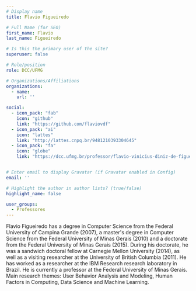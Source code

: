 ```yaml
---
# Display name
title: Flavio Figueiredo

# Full Name (for SEO)
first_name: Flavio
last_name: Figueiredo

# Is this the primary user of the site?
superuser: false

# Role/position
role: DCC/UFMG

# Organizations/Affiliations
organizations:
  - name:
    url: ''

social:
  - icon_pack: "fab"
    icon: "github"
    link: "https://github.com/flaviovdf"
  - icon_pack: "ai"
    icon: "lattes"
    link: "http://lattes.cnpq.br/9481210393304645"
  - icon_pack: "fa"
    icon: "globe"
    link: "https://dcc.ufmg.br/professor/flavio-vinicius-diniz-de-figueiredo/"


# Enter email to display Gravatar (if Gravatar enabled in Config)
email: ''

# Highlight the author in author lists? (true/false)
highlight_name: false

user_groups:
  - Professores
---
```


Flavio Figueiredo has a degree in Computer Science from the Federal University of Campina Grande (2007), a master's degree in Computer Science from the Federal University of Minas Gerais (2010) and a doctorate from the Federal University of Minas Gerais (2015). During his doctorate, he was a sandwich doctoral fellow at Carnegie Mellon University (2014), as well as a visiting researcher at the University of British Columbia (2011). He has worked as a researcher at the IBM Research research laboratory in Brazil. He is currently a professor at the Federal University of Minas Gerais. Main research themes: User Behavior Analysis and Modeling, Human Factors in Computing, Data Science and Machine Learning.
